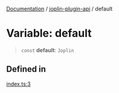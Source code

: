 [Documentation](../../packages.md) / [joplin-plugin-api](../index.md) / default

# Variable: default

> `const` **default**: `Joplin`

## Defined in

[index.ts:3](https://github.com/rxliuli/joplin-utils/blob/4824c3237f6c8bc282f001f71c149c89286aefdc/packages/joplin-plugin-api/src/index.ts#L3)
